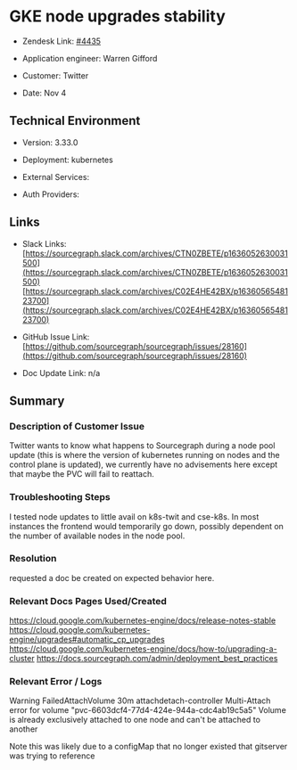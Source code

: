 

# GKE node upgrades stability <!-- Ticket Title  Hint: include keywords to make it searchable -->



- Zendesk Link: [#4435](https://sourcegraph.zendesk.com/agent/tickets/4435)

- Application engineer: Warren Gifford

- Customer: Twitter <!-- Redact if this contains personally identifying information -->

- Date: Nov 4


<!-- Data populated from integration, speak to Ben Gordon or Michael Bali if not working -->

<!-- During Internal team trial, fill missing data manually (we are waiting for all data to sync) -->



## Technical Environment

- Version: 3.33.0​

- Deployment: kubernetes

- External Services:

- Auth Providers:





## Links
<!-- Data for application engineer manual entry -->
- Slack Links: [https://sourcegraph.slack.com/archives/CTN0ZBETE/p1636052630031500](https://sourcegraph.slack.com/archives/CTN0ZBETE/p1636052630031500)
[https://sourcegraph.slack.com/archives/C02E4HE42BX/p1636056548123700](https://sourcegraph.slack.com/archives/C02E4HE42BX/p1636056548123700)

- GitHub Issue Link: [https://github.com/sourcegraph/sourcegraph/issues/28160](https://github.com/sourcegraph/sourcegraph/issues/28160)

- Doc Update Link: n/a



## Summary

### Description of Customer Issue
Twitter wants to know what happens to Sourcegraph during a node pool update (this is where the version of kubernetes running on nodes and the control plane is updated), we currently have no advisements here except that maybe the PVC will fail to reattach. 



### Troubleshooting Steps
I tested node updates to little avail on k8s-twit and cse-k8s. In most instances the frontend would temporarily go down, possibly dependent on the number of available nodes in the node pool. 



### Resolution
requested a doc be created on expected behavior here. 



### Relevant Docs Pages Used/Created

https://cloud.google.com/kubernetes-engine/docs/release-notes-stable
https://cloud.google.com/kubernetes-engine/upgrades#automatic_cp_upgrades
https://cloud.google.com/kubernetes-engine/docs/how-to/upgrading-a-cluster
https://docs.sourcegraph.com/admin/deployment_best_practices



### Relevant Error / Logs

Warning FailedAttachVolume 30m attachdetach-controller Multi-Attach error for volume "pvc-6603dcf4-77d4-424e-944a-cdc4ab19c5a5" Volume is already exclusively attached to one node and can't be attached to another

Note this was likely due to a configMap that no longer existed that gitserver was trying to reference




<!-- Once complete, upload a copy to https://github.com/sourcegraph/support-tools-internal/tree/main/resolved-tickets as a .md file -->
<!-- Name the file 4435.md -->
